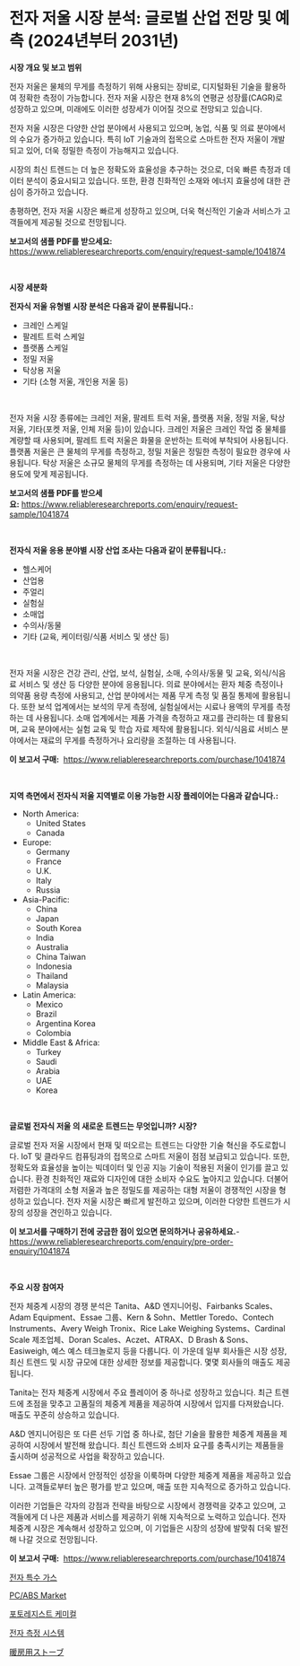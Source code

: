 <p><h1>전자 저울 시장 분석: 글로벌 산업 전망 및 예측 (2024년부터 2031년)</h1></p><p><strong>시장 개요 및 보고 범위</strong></p>
<p><p>전자 저울은 물체의 무게를 측정하기 위해 사용되는 장비로, 디지털화된 기술을 활용하여 정확한 측정이 가능합니다. 전자 저울 시장은 현재 8%의 연평균 성장률(CAGR)로 성장하고 있으며, 미래에도 이러한 성장세가 이어질 것으로 전망되고 있습니다. </p><p>전자 저울 시장은 다양한 산업 분야에서 사용되고 있으며, 농업, 식품 및 의료 분야에서의 수요가 증가하고 있습니다. 특히 IoT 기술과의 접목으로 스마트한 전자 저울이 개발되고 있어, 더욱 정밀한 측정이 가능해지고 있습니다.</p><p>시장의 최신 트렌드는 더 높은 정확도와 효율성을 추구하는 것으로, 더욱 빠른 측정과 데이터 분석이 중요시되고 있습니다. 또한, 환경 친화적인 소재와 에너지 효율성에 대한 관심이 증가하고 있습니다.</p><p>총평하면, 전자 저울 시장은 빠르게 성장하고 있으며, 더욱 혁신적인 기술과 서비스가 고객들에게 제공될 것으로 전망됩니다.</p></p>
<p><strong>보고서의 샘플 PDF를 받으세요:</strong> <a href="https://www.reliableresearchreports.com/enquiry/request-sample/1041874">https://www.reliableresearchreports.com/enquiry/request-sample/1041874</a></p>
<p>&nbsp;</p>
<p><strong>시장 세분화</strong></p>
<p><strong>전자식 저울 유형별 시장 분석은 다음과 같이 분류됩니다.:</strong></p>
<p><ul><li>크레인 스케일</li><li>팔레트 트럭 스케일</li><li>플랫폼 스케일</li><li>정밀 저울</li><li>탁상용 저울</li><li>기타 (소형 저울, 개인용 저울 등)</li></ul></p>
<p>&nbsp;</p>
<p><p>전자 저울 시장 종류에는 크레인 저울, 팔레트 트럭 저울, 플랫폼 저울, 정밀 저울, 탁상 저울, 기타(포켓 저울, 인체 저울 등)이 있습니다. 크레인 저울은 크레인 작업 중 물체를 계량할 때 사용되며, 팔레트 트럭 저울은 화물을 운반하는 트럭에 부착되어 사용됩니다. 플랫폼 저울은 큰 물체의 무게를 측정하고, 정밀 저울은 정밀한 측정이 필요한 경우에 사용됩니다. 탁상 저울은 소규모 물체의 무게를 측정하는 데 사용되며, 기타 저울은 다양한 용도에 맞게 제공됩니다.</p></p>
<p><strong>보고서의 샘플 PDF를 받으세요:</strong>&nbsp;<a href="https://www.reliableresearchreports.com/enquiry/request-sample/1041874">https://www.reliableresearchreports.com/enquiry/request-sample/1041874</a></p>
<p>&nbsp;</p>
<p><strong> 전자식 저울 응용 분야별 시장 산업 조사는 다음과 같이 분류됩니다.:</strong></p>
<p><ul><li>헬스케어</li><li>산업용</li><li>주얼리</li><li>실험실</li><li>소매업</li><li>수의사/동물</li><li>기타 (교육, 케이터링/식품 서비스 및 생산 등)</li></ul></p>
<p>&nbsp;</p>
<p><p>전자 저울 시장은 건강 관리, 산업, 보석, 실험실, 소매, 수의사/동물 및 교육, 외식/식음료 서비스 및 생산 등 다양한 분야에 응용됩니다. 의료 분야에서는 환자 체중 측정이나 의약품 용량 측정에 사용되고, 산업 분야에서는 제품 무게 측정 및 품질 통제에 활용됩니다. 또한 보석 업계에서는 보석의 무게 측정에, 실험실에서는 시료나 용액의 무게를 측정하는 데 사용됩니다. 소매 업계에서는 제품 가격을 측정하고 재고를 관리하는 데 활용되며, 교육 분야에서는 실험 교육 및 학습 자료 제작에 활용됩니다. 외식/식음료 서비스 분야에서는 재료의 무게를 측정하거나 요리량을 조절하는 데 사용됩니다.</p></p>
<p><strong>이 보고서 구매:</strong>&nbsp; <a href="https://www.reliableresearchreports.com/purchase/1041874">https://www.reliableresearchreports.com/purchase/1041874</a></p>
<p>&nbsp;</p>
<p><strong>지역 측면에서 전자식 저울 지역별로 이용 가능한 시장 플레이어는 다음과 같습니다.:</strong></p>
<p><ul>
    <li>
        North America:
        <ul>
            <li>United States</li>
            <li>Canada</li>
        </ul>
    </li>
    <li>
        Europe:
        <ul>
            <li>Germany</li>
            <li>France</li>
            <li>U.K.</li>
            <li>Italy</li>
            <li>Russia</li>
        </ul>
    </li>
    <li>
        Asia-Pacific:
        <ul>
            <li>China</li>
            <li>Japan</li>
            <li>South Korea</li>
            <li>India</li>
            <li>Australia</li>
            <li>China Taiwan</li>
            <li>Indonesia</li>
            <li>Thailand</li>
            <li>Malaysia</li>
        </ul>
    </li>
    <li>
        Latin America:
        <ul>
            <li>Mexico</li>
            <li>Brazil</li>
            <li>Argentina Korea</li>
            <li>Colombia</li>
        </ul>
    </li>
    <li>
        Middle East & Africa:
        <ul>
            <li>Turkey</li>
            <li>Saudi</li>
            <li>Arabia</li>
            <li>UAE</li>
            <li>Korea</li>
        </ul>
    </li>
    </ul></p>
<p>&nbsp;</p>
<p><strong>글로벌 전자식 저울 의 새로운 트렌드는 무엇입니까? 시장?</strong></p>
<p><p>글로벌 전자 저울 시장에서 현재 및 떠오르는 트렌드는 다양한 기술 혁신을 주도로합니다. IoT 및 클라우드 컴퓨팅과의 접목으로 스마트 저울이 점점 보급되고 있습니다. 또한, 정확도와 효율성을 높이는 빅데이터 및 인공 지능 기술이 적용된 저울이 인기를 끌고 있습니다. 환경 친화적인 재료와 디자인에 대한 소비자 수요도 높아지고 있습니다. 더불어 저렴한 가격대의 소형 저울과 높은 정밀도를 제공하는 대형 저울이 경쟁적인 시장을 형성하고 있습니다. 전자 저울 시장은 빠르게 발전하고 있으며, 이러한 다양한 트렌드가 시장의 성장을 견인하고 있습니다.</p></p>
<p><strong>이 보고서를 구매하기 전에 궁금한 점이 있으면 문의하거나 공유하세요.</strong>- <a href="https://www.reliableresearchreports.com/enquiry/pre-order-enquiry/1041874">https://www.reliableresearchreports.com/enquiry/pre-order-enquiry/1041874</a></p>
<p>&nbsp;</p>
<p><strong>주요 시장 참여자</strong></p>
<p><p>전자 체중계 시장의 경쟁 분석은 Tanita、A&D 엔지니어링、Fairbanks Scales、Adam Equipment、Essae 그룹、Kern & Sohn、Mettler Toredo、Contech Instruments、Avery Weigh Tronix、Rice Lake Weighing Systems、Cardinal Scale 제조업체、Doran Scales、Aczet、ATRAX、D Brash & Sons、Easiweigh, 예스 예스 테크놀로지 등을 다룹니다. 이 가운데 일부 회사들은 시장 성장, 최신 트렌드 및 시장 규모에 대한 상세한 정보를 제공합니다. 몇몇 회사들의 매출도 제공됩니다.</p><p>Tanita는 전자 체중계 시장에서 주요 플레이어 중 하나로 성장하고 있습니다. 최근 트렌드에 초점을 맞추고 고품질의 체중계 제품을 제공하여 시장에서 입지를 다져왔습니다. 매출도 꾸준히 상승하고 있습니다.</p><p>A&D 엔지니어링은 또 다른 선두 기업 중 하나로, 첨단 기술을 활용한 체중계 제품을 제공하여 시장에서 발전해 왔습니다. 최신 트렌드와 소비자 요구를 충족시키는 제품들을 출시하며 성공적으로 사업을 확장하고 있습니다.</p><p>Essae 그룹은 시장에서 안정적인 성장을 이룩하며 다양한 체중계 제품을 제공하고 있습니다. 고객들로부터 높은 평가를 받고 있으며, 매출 또한 지속적으로 증가하고 있습니다.</p><p>이러한 기업들은 각자의 강점과 전략을 바탕으로 시장에서 경쟁력을 갖추고 있으며, 고객들에게 더 나은 제품과 서비스를 제공하기 위해 지속적으로 노력하고 있습니다. 전자 체중계 시장은 계속해서 성장하고 있으며, 이 기업들은 시장의 성장에 발맞춰 더욱 발전해 나갈 것으로 전망됩니다.</p></p>
<p><strong>이 보고서 구매:</strong>&nbsp;&nbsp;<a href="https://www.reliableresearchreports.com/purchase/1041874">https://www.reliableresearchreports.com/purchase/1041874</a></p>
<p><p><a href="https://github.com/vsn7qpua81q/Market-Research-Report-List-1/blob/main/9055131194175.md">전자 특수 가스</a></p><p><a href="https://github.com/jhcraigie/Market-Research-Report-List-2/blob/main/pcabs-market.md">PC/ABS Market</a></p><p><a href="https://medium.com/@carlosdytouglas8907667/%ED%8F%AC%ED%86%A0-%EB%A0%88%EC%A7%80%EC%8A%A4%ED%8A%B8-%ED%99%94%ED%95%99-%EB%AC%BC%EC%A7%88-%EC%8B%9C%EC%9E%A5-%EC%A7%80%ED%91%9C-%ED%95%B4%EB%8F%85-%EC%8B%9C%EC%9E%A5-%EC%A0%90%EC%9C%A0%EC%9C%A8-%ED%8A%B8%EB%A0%8C%EB%93%9C-%EB%B0%8F-%EC%84%B1%EC%9E%A5-%ED%8C%A8%ED%84%B4-98ff6e6e919e">포토레지스트 케미컬</a></p><p><a href="https://github.com/trmesnao7959541/Market-Research-Report-List-1/blob/main/2020102194174.md">전자 측정 시스템</a></p><p><a href="https://github.com/adcxff01450218/Market-Research-Report-List-1/blob/main/8586800194451.md">暖房用ストーブ</a></p></p>
